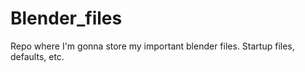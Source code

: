 # Blender_files
Repo where I'm gonna store my important blender files. Startup files, defaults, etc. 
